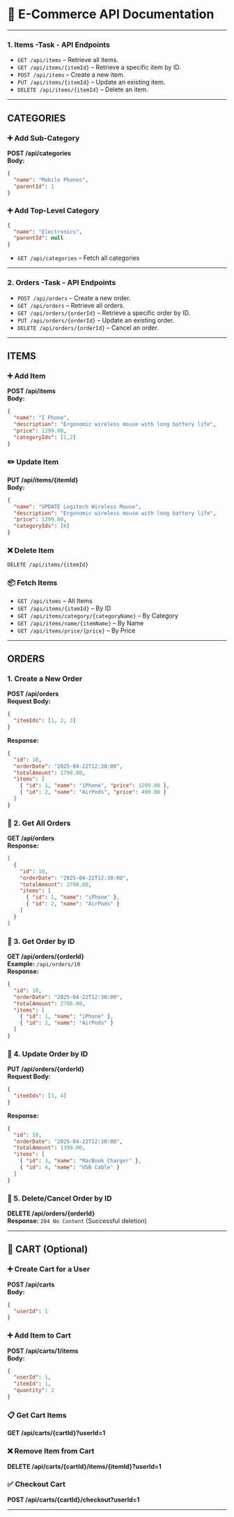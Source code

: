 # 🧾 E-Commerce API Documentation

---



### 1. Items -Task - API Endpoints

- `GET /api/items` – Retrieve all items.
- `GET /api/items/{itemId}` – Retrieve a specific item by ID.
- `POST /api/items` – Create a new item.
- `PUT /api/items/{itemId}` – Update an existing item.
- `DELETE /api/items/{itemId}` – Delete an item.

---

## CATEGORIES

### ➕ Add Sub-Category
**POST /api/categories**  
**Body:**
```json
{
  "name": "Mobile Phones",
  "parentId": 1
}
```

### ➕ Add Top-Level Category
```json
{
  "name": "Electronics",
  "parentId": null
}
```

- `GET /api/categories` – Fetch all categories

---

### 2. Orders -Task - API Endpoints

- `POST /api/orders` – Create a new order.
- `GET /api/orders` – Retrieve all orders.
- `GET /api/orders/{orderId}` – Retrieve a specific order by ID.
- `PUT /api/orders/{orderId}` – Update an existing order.
- `DELETE /api/orders/{orderId}` – Cancel an order.

---

## ITEMS

### ➕ Add Item
**POST /api/items**  
**Body:**
```json
{
  "name": "I Phone",
  "description": "Ergonomic wireless mouse with long battery life",
  "price": 1299.00,
  "categoryIds": [1,2]
}
```

### ✏️ Update Item
**PUT /api/items/{itemId}**  
**Body:**
```json
{
  "name": "UPDATE Logitech Wireless Mouse",
  "description": "Ergonomic wireless mouse with long battery life",
  "price": 1299.00,
  "categoryIds": [6]
}
```

### ❌ Delete Item
`DELETE /api/items/{itemId}`

### 📦 Fetch Items
- `GET /api/items` – All Items
- `GET /api/items/{itemId}` – By ID
- `GET /api/items/category/{categoryName}` – By Category
- `GET /api/items/name/{itemName}` – By Name
- `GET /api/items/price/{price}` – By Price

---

## ORDERS

### 1. Create a New Order
**POST /api/orders**  
**Request Body:**
```json
{
  "itemIds": [1, 2, 3]
}
```
**Response:**
```json
{
  "id": 10,
  "orderDate": "2025-04-22T12:30:00",
  "totalAmount": 2798.00,
  "items": [
    { "id": 1, "name": "iPhone", "price": 1299.00 },
    { "id": 2, "name": "AirPods", "price": 499.00 }
  ]
}
```

### 🔹 2. Get All Orders
**GET /api/orders**  
**Response:**
```json
[
  {
    "id": 10,
    "orderDate": "2025-04-22T12:30:00",
    "totalAmount": 2798.00,
    "items": [
      { "id": 1, "name": "iPhone" },
      { "id": 2, "name": "AirPods" }
    ]
  }
]
```

### 🔹 3. Get Order by ID
**GET /api/orders/{orderId}**  
**Example:** `/api/orders/10`  
**Response:**
```json
{
  "id": 10,
  "orderDate": "2025-04-22T12:30:00",
  "totalAmount": 2798.00,
  "items": [
    { "id": 1, "name": "iPhone" },
    { "id": 2, "name": "AirPods" }
  ]
}
```

### 🔹 4. Update Order by ID
**PUT /api/orders/{orderId}**  
**Request Body:**
```json
{
  "itemIds": [3, 4]
}
```
**Response:**
```json
{
  "id": 10,
  "orderDate": "2025-04-22T12:30:00",
  "totalAmount": 1399.00,
  "items": [
    { "id": 3, "name": "MacBook Charger" },
    { "id": 4, "name": "USB Cable" }
  ]
}
```

### 🔹 5. Delete/Cancel Order by ID
**DELETE /api/orders/{orderId}**  
**Response:** `204 No Content` (Successful deletion)

---

## 🛒 CART (Optional)

### ➕ Create Cart for a User
**POST /api/carts**  
**Body:**
```json
{
  "userId": 1
}
```

### ➕ Add Item to Cart
**POST /api/carts/1/items**  
**Body:**
```json
{
  "userId": 1,
  "itemId": 1,
  "quantity": 2
}
```

### 📋 Get Cart Items
**GET /api/carts/{cartId}?userId=1**

### ❌ Remove Item from Cart
**DELETE /api/carts/{cartId}/items/{itemId}?userId=1**

### ✅ Checkout Cart
**POST /api/carts/{cartId}/checkout?userId=1**

---
